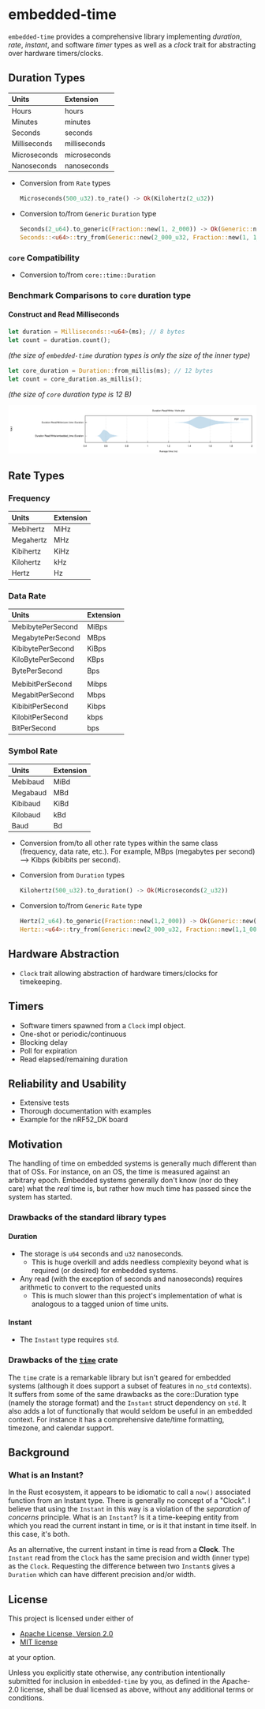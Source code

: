 # embedded-time

`embedded-time` provides a comprehensive library implementing _duration_, _rate_, _instant_, and software _timer_ types as well as a _clock_ trait for abstracting over hardware timers/clocks.

## Duration Types

| Units        | Extension    |
| :----------- | :----------- |
| Hours        | hours        |
| Minutes      | minutes      |
| Seconds      | seconds      |
| Milliseconds | milliseconds |
| Microseconds | microseconds |
| Nanoseconds  | nanoseconds  |

- Conversion from `Rate` types
    ```rust
    Microseconds(500_u32).to_rate() -> Ok(Kilohertz(2_u32))
    ```

- Conversion to/from `Generic` `Duration` type

    ```rust
    Seconds(2_u64).to_generic(Fraction::new(1, 2_000)) -> Ok(Generic::new(4_000_u32, Fraction::new(1, 2_000))))
    Seconds::<u64>::try_from(Generic::new(2_000_u32, Fraction::new(1, 1_000))) -> Ok(Seconds(2_u64))
    ```

### `core` Compatibility

- Conversion to/from `core::time::Duration`

### Benchmark Comparisons to `core` duration type

#### Construct and Read Milliseconds

```rust
let duration = Milliseconds::<u64>(ms); // 8 bytes
let count = duration.count();
```

_(the size of `embedded-time` duration types is only the size of the inner type)_

```rust
let core_duration = Duration::from_millis(ms); // 12 bytes
let count = core_duration.as_millis();
```

_(the size of `core` duration type is 12 B)_

![](resources/duration_violin_v0.7.0.svg)

## Rate Types

### Frequency
| Units             | Extension |
| :---------------- | :-------- |
| Mebihertz         | MiHz      |
| Megahertz         | MHz       |
| Kibihertz         | KiHz      |
| Kilohertz         | kHz       |
| Hertz             | Hz        |

### Data Rate
| Units             | Extension |
| :---------------- | :-------- |
| MebibytePerSecond | MiBps     |
| MegabytePerSecond | MBps      |
| KibibytePerSecond | KiBps     |
| KiloBytePerSecond | KBps      |
| BytePerSecond     | Bps       |
|                   |           |
| MebibitPerSecond  | Mibps     |
| MegabitPerSecond  | Mbps      |
| KibibitPerSecond  | Kibps     |
| KilobitPerSecond  | kbps      |
| BitPerSecond      | bps       |

### Symbol Rate
| Units             | Extension |
| :---------------- | :-------- |
| Mebibaud          | MiBd      |
| Megabaud          | MBd       |
| Kibibaud          | KiBd      |
| Kilobaud          | kBd       |
| Baud              | Bd        |

- Conversion from/to all other rate types within the same class (frequency, data rate, etc.). For example, MBps (megabytes per second) --> Kibps (kibibits per second).

- Conversion from `Duration` types

    ```rust
    Kilohertz(500_u32).to_duration() -> Ok(Microseconds(2_u32))
    ```

- Conversion to/from `Generic` `Rate` type

    ```rust
    Hertz(2_u64).to_generic(Fraction::new(1,2_000)) -> Ok(Generic::new(4_000_u32, Fraction::new(1,2_000))))
    Hertz::<u64>::try_from(Generic::new(2_000_u32, Fraction::new(1,1_000))) -> Ok(Hertz(2_u64))
    ```

## Hardware Abstraction

- `Clock` trait allowing abstraction of hardware timers/clocks for timekeeping.

## Timers

- Software timers spawned from a `Clock` impl object.
- One-shot or periodic/continuous
- Blocking delay
- Poll for expiration
- Read elapsed/remaining duration

## Reliability and Usability
- Extensive tests
- Thorough documentation with examples
- Example for the nRF52_DK board

## Motivation
The handling of time on embedded systems is generally much different than that of OSs. For instance, on an OS, the time is measured against an arbitrary epoch. Embedded systems generally don't know (nor do they care) what the *real* time is, but rather how much time has passed since the system has started.
 
### Drawbacks of the standard library types
#### Duration
- The storage is `u64` seconds and `u32` nanoseconds.
  - This is huge overkill and adds needless complexity beyond what is required (or desired) for embedded systems.
- Any read (with the exception of seconds and nanoseconds) requires arithmetic to convert to the requested units
  - This is much slower than this project's implementation of what is analogous to a tagged union of time units.
#### Instant
- The `Instant` type requires `std`.

### Drawbacks of the [`time`](https://crates.io/crates/time) crate
The `time` crate is a remarkable library but isn't geared for embedded systems (although it does support a subset of features in `no_std` contexts). It suffers from some of the same drawbacks as the core::Duration type (namely the storage format) and the `Instant` struct dependency on `std`. It also adds a lot of functionally that would seldom be useful in an embedded context. For instance it has a comprehensive date/time formatting, timezone, and calendar support.

## Background
### What is an Instant?
In the Rust ecosystem, it appears to be idiomatic to call a `now()` associated function from an Instant type. There is generally no concept of a "Clock". I believe that using the `Instant` in this way is a violation of the *separation of concerns* principle. What is an `Instant`? Is it a time-keeping entity from which you read the current instant in time, or is it that instant in time itself. In this case, it's both.

As an alternative, the current instant in time is read from a **Clock**. The `Instant` read from the `Clock` has the same precision and width (inner type) as the `Clock`. Requesting the difference between two `Instant`s gives a `Duration` which can have different precision and/or width.

## License
This project is licensed under either of
- [Apache License, Version 2.0](https://github.com/time-rs/time/blob/master/LICENSE-Apache)
- [MIT license](https://github.com/time-rs/time/blob/master/LICENSE-MIT)

at your option.

Unless you explicitly state otherwise, any contribution intentionally submitted for inclusion in `embedded-time` by you, as defined in the Apache-2.0 license, shall be dual licensed as above, without any additional terms or conditions.
